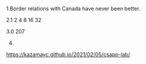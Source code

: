 1.Border relations with Canada have never been better.

2.1 2 4 8 16 32

3.0 207

4.



https://kazamayc.github.io/2021/02/05/csapp-lab/